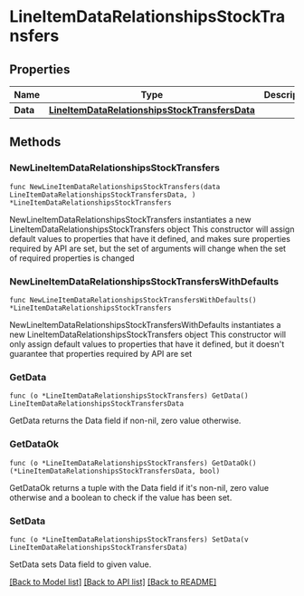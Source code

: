 # LineItemDataRelationshipsStockTransfers

## Properties

Name | Type | Description | Notes
------------ | ------------- | ------------- | -------------
**Data** | [**LineItemDataRelationshipsStockTransfersData**](LineItemDataRelationshipsStockTransfersData.md) |  | 

## Methods

### NewLineItemDataRelationshipsStockTransfers

`func NewLineItemDataRelationshipsStockTransfers(data LineItemDataRelationshipsStockTransfersData, ) *LineItemDataRelationshipsStockTransfers`

NewLineItemDataRelationshipsStockTransfers instantiates a new LineItemDataRelationshipsStockTransfers object
This constructor will assign default values to properties that have it defined,
and makes sure properties required by API are set, but the set of arguments
will change when the set of required properties is changed

### NewLineItemDataRelationshipsStockTransfersWithDefaults

`func NewLineItemDataRelationshipsStockTransfersWithDefaults() *LineItemDataRelationshipsStockTransfers`

NewLineItemDataRelationshipsStockTransfersWithDefaults instantiates a new LineItemDataRelationshipsStockTransfers object
This constructor will only assign default values to properties that have it defined,
but it doesn't guarantee that properties required by API are set

### GetData

`func (o *LineItemDataRelationshipsStockTransfers) GetData() LineItemDataRelationshipsStockTransfersData`

GetData returns the Data field if non-nil, zero value otherwise.

### GetDataOk

`func (o *LineItemDataRelationshipsStockTransfers) GetDataOk() (*LineItemDataRelationshipsStockTransfersData, bool)`

GetDataOk returns a tuple with the Data field if it's non-nil, zero value otherwise
and a boolean to check if the value has been set.

### SetData

`func (o *LineItemDataRelationshipsStockTransfers) SetData(v LineItemDataRelationshipsStockTransfersData)`

SetData sets Data field to given value.



[[Back to Model list]](../README.md#documentation-for-models) [[Back to API list]](../README.md#documentation-for-api-endpoints) [[Back to README]](../README.md)


